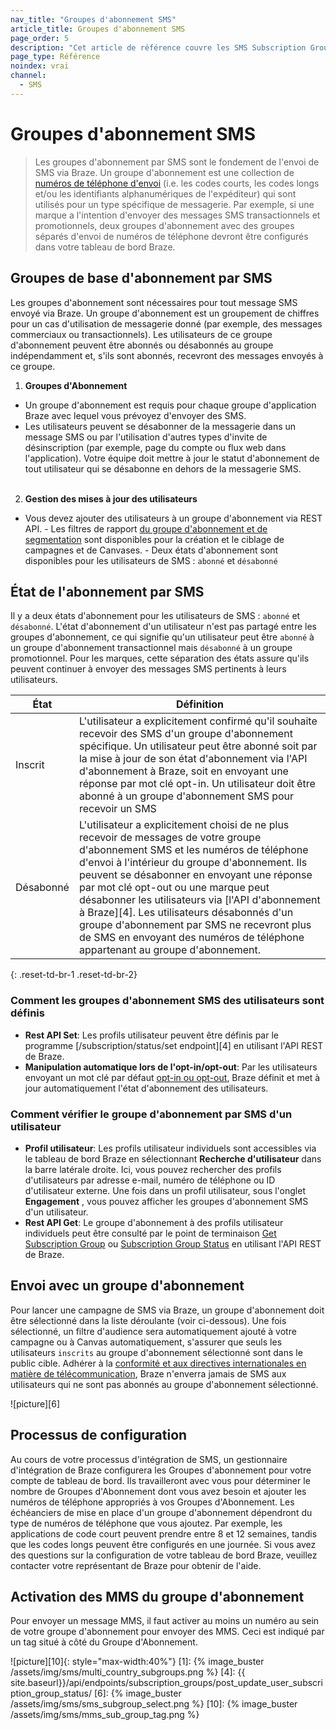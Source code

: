 ```yaml
---
nav_title: "Groupes d'abonnement SMS"
article_title: Groupes d'abonnement SMS
page_order: 5
description: "Cet article de référence couvre les SMS Subscription Groups, une collection de numéros de téléphone qui sont utilisés pour un type spécifique de messagerie."
page_type: Référence
noindex: vrai
channel:
  - SMS
---
```


# Groupes d'abonnement SMS

> Les groupes d'abonnement par SMS sont le fondement de l'envoi de SMS via Braze. Un groupe d'abonnement est une collection de [numéros de téléphone d'envoi][2] (i.e. les codes courts, les codes longs et/ou les identifiants alphanumériques de l'expéditeur) qui sont utilisés pour un type spécifique de messagerie. Par exemple, si une marque a l'intention d'envoyer des messages SMS transactionnels et promotionnels, deux groupes d'abonnement avec des groupes séparés d'envoi de numéros de téléphone devront être configurés dans votre tableau de bord Braze.

## Groupes de base d'abonnement par SMS

Les groupes d'abonnement sont nécessaires pour tout message SMS envoyé via Braze. Un groupe d'abonnement est un groupement de chiffres pour un cas d'utilisation de messagerie donné (par exemple, des messages commerciaux ou transactionnels). Les utilisateurs de ce groupe d'abonnement peuvent être abonnés ou désabonnés au groupe indépendamment et, s'ils sont abonnés, recevront des messages envoyés à ce groupe.

1. __Groupes d'Abonnement__
- Un groupe d'abonnement est requis pour chaque groupe d'application Braze avec lequel vous prévoyez d'envoyer des SMS.
- Les utilisateurs peuvent se désabonner de la messagerie dans un message SMS ou par l'utilisation d'autres types d'invite de désinscription (par exemple, page du compte ou flux web dans l'application). Votre équipe doit mettre à jour le statut d'abonnement de tout utilisateur qui se désabonne en dehors de la messagerie SMS.<br><br>
2. __Gestion des mises à jour des utilisateurs__
- Vous devez ajouter des utilisateurs à un groupe d'abonnement via REST API. - Les filtres de rapport [du groupe d'abonnement et de segmentation]({{site.baseurl}}/user_guide/message_building_by_channel/sms/campaign/retargeting/) sont disponibles pour la création et le ciblage de campagnes et de Canvases. - Deux états d'abonnement sont disponibles pour les utilisateurs de SMS : `abonné` et `désabonné`

## État de l'abonnement par SMS

Il y a deux états d'abonnement pour les utilisateurs de SMS : `abonné` et `désabonné`. L'état d'abonnement d'un utilisateur n'est pas partagé entre les groupes d'abonnement, ce qui signifie qu'un utilisateur peut être `abonné` à un groupe d'abonnement transactionnel mais `désabonné` à un groupe promotionnel. Pour les marques, cette séparation des états assure qu'ils peuvent continuer à envoyer des messages SMS pertinents à leurs utilisateurs.

| État      | Définition                                                                                                                                                                                                                                                                                                                                                                                                                                                                                                   |
| --------- | ------------------------------------------------------------------------------------------------------------------------------------------------------------------------------------------------------------------------------------------------------------------------------------------------------------------------------------------------------------------------------------------------------------------------------------------------------------------------------------------------------------ |
| Inscrit   | L'utilisateur a explicitement confirmé qu'il souhaite recevoir des SMS d'un groupe d'abonnement spécifique. Un utilisateur peut être abonné soit par la mise à jour de son état d'abonnement via l'API d'abonnement à Braze, soit en envoyant une réponse par mot clé opt-in. Un utilisateur doit être abonné à un groupe d'abonnement SMS pour recevoir un SMS                                                                                                                                              |
| Désabonné | L'utilisateur a explicitement choisi de ne plus recevoir de messages de votre groupe d'abonnement SMS et les numéros de téléphone d'envoi à l'intérieur du groupe d'abonnement. Ils peuvent se désabonner en envoyant une réponse par mot clé opt-out ou une marque peut désabonner les utilisateurs via \[l'API d'abonnement à Braze\]\[4\]. Les utilisateurs désabonnés d'un groupe d'abonnement par SMS ne recevront plus de SMS en envoyant des numéros de téléphone appartenant au groupe d'abonnement. |
{: .reset-td-br-1 .reset-td-br-2}

### Comment les groupes d'abonnement SMS des utilisateurs sont définis

- __Rest API Set__: Les profils utilisateur peuvent être définis par le programme \[/subscription/status/set endpoint\]\[4\] en utilisant l'API REST de Braze.
- __Manipulation automatique lors de l'opt-in/opt-out__: Par les utilisateurs envoyant un mot clé par défaut [opt-in ou opt-out][7], Braze définit et met à jour automatiquement l'état d'abonnement des utilisateurs.

### Comment vérifier le groupe d'abonnement par SMS d'un utilisateur

- __Profil utilisateur__: Les profils utilisateur individuels sont accessibles via le tableau de bord Braze en sélectionnant **Recherche d'utilisateur** dans la barre latérale droite. Ici, vous pouvez rechercher des profils d'utilisateurs par adresse e-mail, numéro de téléphone ou ID d'utilisateur externe. Une fois dans un profil utilisateur, sous l'onglet **Engagement** , vous pouvez afficher les groupes d'abonnement SMS d'un utilisateur.
- __Rest API Get__: Le groupe d'abonnement à des profils utilisateur individuels peut être consulté par le point de terminaison [Get Subscription Group][9] ou [Subscription Group Status][8] en utilisant l'API REST de Braze.

## Envoi avec un groupe d'abonnement

Pour lancer une campagne de SMS via Braze, un groupe d'abonnement doit être sélectionné dans la liste déroulante (voir ci-dessous). Une fois sélectionné, un filtre d'audience sera automatiquement ajouté à votre campagne ou à Canvas automatiquement, s'assurer que seuls les utilisateurs `inscrits` au groupe d'abonnement sélectionné sont dans le public cible. Adhérer à la [conformité et aux directives internationales en matière de télécommunication][3], Braze n'enverra jamais de SMS aux utilisateurs qui ne sont pas abonnés au groupe d'abonnement sélectionné.

!\[picture\]\[6\]

## Processus de configuration

Au cours de votre processus d'intégration de SMS, un gestionnaire d'intégration de Braze configurera les Groupes d'abonnement pour votre compte de tableau de bord. Ils travailleront avec vous pour déterminer le nombre de Groupes d'Abonnement dont vous avez besoin et ajouter les numéros de téléphone appropriés à vos Groupes d'Abonnement. Les échéanciers de mise en place d'un groupe d'abonnement dépendront du type de numéros de téléphone que vous ajoutez. Par exemple, les applications de code court peuvent prendre entre 8 et 12 semaines, tandis que les codes longs peuvent être configurés en une journée. Si vous avez des questions sur la configuration de votre tableau de bord Braze, veuillez contacter votre représentant de Braze pour obtenir de l'aide.

## Activation des MMS du groupe d'abonnement

Pour envoyer un message MMS, il faut activer au moins un numéro au sein de votre groupe d'abonnement pour envoyer des MMS. Ceci est indiqué par un tag situé à côté du Groupe d'Abonnement.

!\[picture\]\[10\]{: style="max-width:40%"}
[1]: {% image_buster /assets/img/sms/multi_country_subgroups.png %} [4]: {{ site.baseurl}}/api/endpoints/subscription_groups/post_update_user_subscription_group_status/ [6]: {% image_buster /assets/img/sms/sms_subgroup_select.png %} [10]: {% image_buster /assets/img/sms/mms_sub_group_tag.png %}

[2]: {{site.baseurl}}/user_guide/onboarding_with_braze/sms_setup/short_and_long_codes/
[3]: {{site.baseurl}}/user_guide/onboarding_with_braze/sms_setup/sms_laws_and_regulations/
[7]: {{site.baseurl}}/user_guide/message_building_by_channel/sms/keywords/optin_optout/
[8]: {{site.baseurl}}/api/endpoints/subscription_groups/get_list_user_subscription_group_status/
[9]: {{site.baseurl}}/api/endpoints/subscription_groups/get_list_user_subscription_groups/

